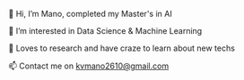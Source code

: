 👋 Hi, I’m Mano, completed my Master's in AI

👀 I’m interested in Data Science & Machine Learning

💞️ Loves to research and have craze to learn about new techs

📫 Contact me on kvmano2610@gmail.com 


